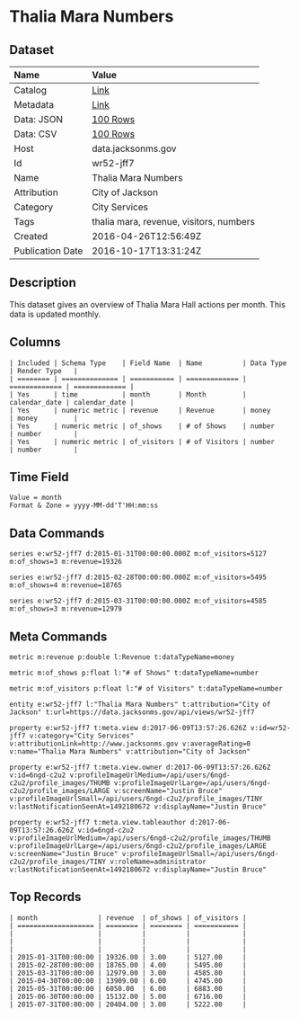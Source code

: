 # Thalia Mara Numbers

## Dataset

| Name | Value |
| :--- | :---- |
| Catalog | [Link](https://catalog.data.gov/dataset/thalia-mara-numbers) |
| Metadata | [Link](https://data.jacksonms.gov/api/views/wr52-jff7) |
| Data: JSON | [100 Rows](https://data.jacksonms.gov/api/views/wr52-jff7/rows.json?max_rows=100) |
| Data: CSV | [100 Rows](https://data.jacksonms.gov/api/views/wr52-jff7/rows.csv?max_rows=100) |
| Host | data.jacksonms.gov |
| Id | wr52-jff7 |
| Name | Thalia Mara Numbers |
| Attribution | City of Jackson |
| Category | City Services |
| Tags | thalia mara, revenue, visitors, numbers |
| Created | 2016-04-26T12:56:49Z |
| Publication Date | 2016-10-17T13:31:24Z |

## Description

This dataset gives an overview of Thalia Mara Hall actions per month. This data is updated monthly.

## Columns

```ls
| Included | Schema Type    | Field Name  | Name          | Data Type     | Render Type   |
| ======== | ============== | =========== | ============= | ============= | ============= |
| Yes      | time           | month       | Month         | calendar_date | calendar_date |
| Yes      | numeric metric | revenue     | Revenue       | money         | money         |
| Yes      | numeric metric | of_shows    | # of Shows    | number        | number        |
| Yes      | numeric metric | of_visitors | # of Visitors | number        | number        |
```

## Time Field

```ls
Value = month
Format & Zone = yyyy-MM-dd'T'HH:mm:ss
```

## Data Commands

```ls
series e:wr52-jff7 d:2015-01-31T00:00:00.000Z m:of_visitors=5127 m:of_shows=3 m:revenue=19326

series e:wr52-jff7 d:2015-02-28T00:00:00.000Z m:of_visitors=5495 m:of_shows=4 m:revenue=18765

series e:wr52-jff7 d:2015-03-31T00:00:00.000Z m:of_visitors=4585 m:of_shows=3 m:revenue=12979
```

## Meta Commands

```ls
metric m:revenue p:double l:Revenue t:dataTypeName=money

metric m:of_shows p:float l:"# of Shows" t:dataTypeName=number

metric m:of_visitors p:float l:"# of Visitors" t:dataTypeName=number

entity e:wr52-jff7 l:"Thalia Mara Numbers" t:attribution="City of Jackson" t:url=https://data.jacksonms.gov/api/views/wr52-jff7

property e:wr52-jff7 t:meta.view d:2017-06-09T13:57:26.626Z v:id=wr52-jff7 v:category="City Services" v:attributionLink=http://www.jacksonms.gov v:averageRating=0 v:name="Thalia Mara Numbers" v:attribution="City of Jackson"

property e:wr52-jff7 t:meta.view.owner d:2017-06-09T13:57:26.626Z v:id=6ngd-c2u2 v:profileImageUrlMedium=/api/users/6ngd-c2u2/profile_images/THUMB v:profileImageUrlLarge=/api/users/6ngd-c2u2/profile_images/LARGE v:screenName="Justin Bruce" v:profileImageUrlSmall=/api/users/6ngd-c2u2/profile_images/TINY v:lastNotificationSeenAt=1492180672 v:displayName="Justin Bruce"

property e:wr52-jff7 t:meta.view.tableauthor d:2017-06-09T13:57:26.626Z v:id=6ngd-c2u2 v:profileImageUrlMedium=/api/users/6ngd-c2u2/profile_images/THUMB v:profileImageUrlLarge=/api/users/6ngd-c2u2/profile_images/LARGE v:screenName="Justin Bruce" v:profileImageUrlSmall=/api/users/6ngd-c2u2/profile_images/TINY v:roleName=administrator v:lastNotificationSeenAt=1492180672 v:displayName="Justin Bruce"
```

## Top Records

```ls
| month               | revenue  | of_shows | of_visitors | 
| =================== | ======== | ======== | =========== | 
|                     |          |          |             | 
|                     |          |          |             | 
|                     |          |          |             | 
| 2015-01-31T00:00:00 | 19326.00 | 3.00     | 5127.00     | 
| 2015-02-28T00:00:00 | 18765.00 | 4.00     | 5495.00     | 
| 2015-03-31T00:00:00 | 12979.00 | 3.00     | 4585.00     | 
| 2015-04-30T00:00:00 | 13909.00 | 6.00     | 4745.00     | 
| 2015-05-31T00:00:00 | 6050.00  | 6.00     | 6883.00     | 
| 2015-06-30T00:00:00 | 15132.00 | 5.00     | 6716.00     | 
| 2015-07-31T00:00:00 | 20404.00 | 3.00     | 5222.00     | 
```